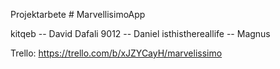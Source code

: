 Projektarbete # MarvellisimoApp

kitqeb -- David
Dafali 9012 -- Daniel
isthisthereallife -- Magnus

Trello: https://trello.com/b/xJZYCayH/marvelissimo
